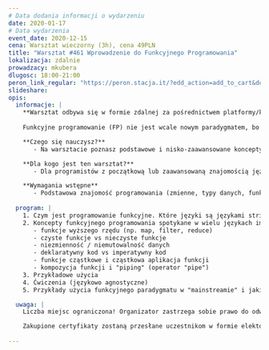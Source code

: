 ```yaml
---
# Data dodania informacji o wydarzeniu
date: 2020-01-17
# Data wydarzenia
event_date: 2020-12-15
cena: Warsztat wieczorny (3h), cena 49PLN
title: "Warsztat #461 Wprowadzenie do Funkcyjnego Programowania"
lokalizacja: zdalnie
prowadzacy: mkubera
dlugosc: 18:00-21:00
peron_link_regular: "https://peron.stacja.it/?edd_action=add_to_cart&download_id=4779&edd_options[price_id]=1"
slideshare:
opis:
  informacje: |
    **Warsztat odbywa się w formie zdalnej za pośrednictwem platformy/komunikatora online, z wykorzystaniem dźwięku, obrazu z kamery, udostępniania ekranu komputera prowadzącego i uczestników.** 
    
    Funkcyjne programowanie (FP) nie jest wcale nowym paradygmatem, bo siega aż lat 60-tych (a więc jest starsze niż programowanie obiektowe (OOP)), ale historycznie zostało nieco zapomniane, natomiast dziś znów zyskuje na popularności. I słusznie, albowiem pozwala pisać bardziej zwięzły deklaratywny kod (wyrażający "co" komputer ma wykonać, a nie "jak"), który jest łatwiejszy w testowaniu, a trudniej w nim o błędy. Używając FP piszemy programy, które składają się jedynie z funkcji, i to w często takich, które są "czyste" (jeśli damy im ten sam argument, to zwrócą tę samą wartość, i nigdy nie zmienią niczego innego w programie). Czyste funkcje są łatwiejsze w testowaniu (zwłaszcza jednostkowym), a zbudowane z nich programy mają mniej bugów. Nowoczesne aplikacje pisane w językach imperatywnych coraz częściej sięgają po funkcyjny paradygmat mieszając go z OOP. Techniki, które poznasz na tym warsztacie wprowadzą Cię w świat programowania funkcyjnego i pozwolą Ci stać się bardziej wszechstronnym programistą. Przy odrobinie otwartości na inny styl kodowania (deklaratywny) nauczysz się pisać kod, który jest bardziej zwięzły i łatwiejszy dla Ciebie i innych do czytania i utrzymywania. Zachęcam do uczestnictwa zwłaszcza tych, którzy jeszcze nie zetknęli się z FP lub mieli problemy ze zrozumieniem jakie niesie ze sobą korzyści! Warsztat jest językowo i środowiskowo agnostyczny, wobec czego nadaje się dla programistów różnych języków, zarówno front, jak i backendowych.

    **Czego się nauczysz?**
       - Na warsztacie poznasz podstawowe i nisko-zaawansowane koncepty paradygmatu funkcyjnego programowania, które można wykorzystać w rozmaitych językach imperatywnych, takich jak Java, C#, Python, Ruby, PHP, JavaScript / NodeJS, Go, Swift i innych. Poznasz użyteczność paradygmatu i jaką wartość niesie w sensie pisania aplikacji, które są łatwiejsze w testowaniu i utrzymaniu.

    **Dla kogo jest ten warsztat?**
       - Dla programistów z początkową lub zaawansowaną znajomością języków imperatywnych, którzy chcą poszerzyć swój zestaw narzędzi programistycznych o paradygmat funkcyjny. 

    **Wymagania wstępne**
       - Podstawowa znajomość programowania (zmienne, typy danych, funkcje, pętle, if-else, etc.)
       
  program: |
    1. Czym jest programowanie funkcyjne. Które języki są językami stricte funkcyjnymi, a które jedynie używają funkcyjnego paradygmatu.
    2. Koncepty funkcyjnego programowania spotykane w wielu językach imperatywnych, m.in.:
       - funkcje wyższego rzędu (np. map, filter, reduce)
       - czyste funkcje vs nieczyste funkcje
       - niezmienność / niemutowalność danych
       - deklaratywny kod vs imperatywny kod
       - funkcje cząstkowe i cząstkowa aplikacja funkcji
       - kompozycja funkcji i "piping" (operator "pipe")
    3. Przykładowe użycia
    4. Ćwiczenia (językowo agnostyczne)
    5. Przykłady użycia funkcyjnego paradygmatu w "mainstreamie" i jakie są możliwe "przejścia" pomiędzy językami (np. z Ruby do Elixir, z C# do F#, z Javy do Scali)

  uwaga: |
    Liczba miejsc ograniczona! Organizator zastrzega sobie prawo do odwołania wydarzenia w przypadku niezgłoszenia się minimalnej liczby uczestników.

    Zakupione certyfikaty zostaną przesłane uczestnikom w formie elektoronicznej po warsztacie. Jeśli chcesz otrzymać zakupiony certyfikat w formie papierowej, zgłoś to mailowo na adres kontakt@stacja.it. 
    
---
```

